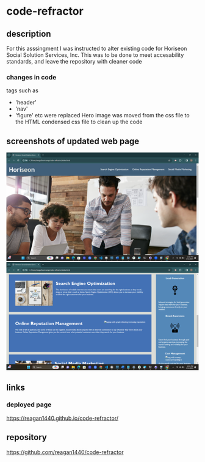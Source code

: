 # code-refractor
## description
For this asssingment I was instructed to alter existing code for Horiseon Social Solution Services, Inc. This was to be done to meet accesability standards, and leave the repository with cleaner code

### changes in code 

tags such as 
- 'header'
- 'nav'
- 'figure'
 etc were replaced
Hero image was moved from the css file to the HTML 
condensed css file to clean up the code

## screenshots of updated web page
![Alt text](<assets/images/Screenshot (2).png>)
![Alt text](<assets/images/Screenshot (3).png>)

## links

### deployed page
https://reagan1440.github.io/code-refractor/

## repository
https://github.com/reagan1440/code-refractor